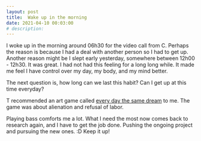 ```yaml
---
layout: post
title:  Wake up in the morning
date: 2021-04-10 00:03:00
# description: 
---
```


I woke up in the morning around 06h30 for the video call from C. Perhaps the reason is because I had a deal with another person so I had to get up. Another reason might be I slept early yesterday, somewhere between 12h00 - 12h30. It was great. I had not had this feeling for a long long while. It made me feel I have control over my day, my body, and my mind better.

The next question is, how long can we last this habit? Can I get up at this time everyday?

T recommended an art game called [every day the same dream](http://www.molleindustria.org/everydaythesamedream/everydaythesamedream.html) to me. The game was about alienation and refusal of labor.

Playing bass comforts me a lot. What I need the most now comes back to research again, and I have to get the job done. Pushing the ongoing project and pursuing the new ones. :D Keep it up!
